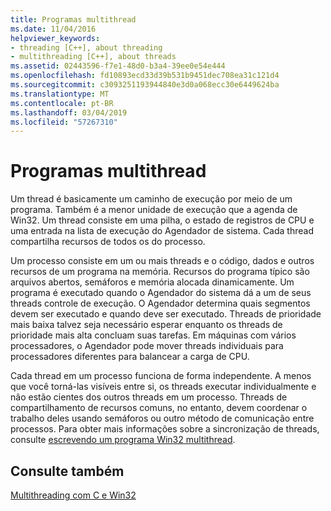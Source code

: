 ```yaml
---
title: Programas multithread
ms.date: 11/04/2016
helpviewer_keywords:
- threading [C++], about threading
- multithreading [C++], about threads
ms.assetid: 02443596-f7e1-48d0-b3a4-39ee0e54e444
ms.openlocfilehash: fd10893ecd33d39b531b9451dec708ea31c121d4
ms.sourcegitcommit: c3093251193944840e3d0a068ecc30e6449624ba
ms.translationtype: MT
ms.contentlocale: pt-BR
ms.lasthandoff: 03/04/2019
ms.locfileid: "57267310"
---
```

# <a name="multithread-programs"></a>Programas multithread

Um thread é basicamente um caminho de execução por meio de um programa. Também é a menor unidade de execução que a agenda de Win32. Um thread consiste em uma pilha, o estado de registros de CPU e uma entrada na lista de execução do Agendador de sistema. Cada thread compartilha recursos de todos os do processo.

Um processo consiste em um ou mais threads e o código, dados e outros recursos de um programa na memória. Recursos do programa típico são arquivos abertos, semáforos e memória alocada dinamicamente. Um programa é executado quando o Agendador do sistema dá a um de seus threads controle de execução. O Agendador determina quais segmentos devem ser executado e quando deve ser executado. Threads de prioridade mais baixa talvez seja necessário esperar enquanto os threads de prioridade mais alta concluam suas tarefas. Em máquinas com vários processadores, o Agendador pode mover threads individuais para processadores diferentes para balancear a carga de CPU.

Cada thread em um processo funciona de forma independente. A menos que você torná-las visíveis entre si, os threads executar individualmente e não estão cientes dos outros threads em um processo. Threads de compartilhamento de recursos comuns, no entanto, devem coordenar o trabalho deles usando semáforos ou outro método de comunicação entre processos. Para obter mais informações sobre a sincronização de threads, consulte [escrevendo um programa Win32 multithread](writing-a-multithreaded-win32-program.md).

## <a name="see-also"></a>Consulte também

[Multithreading com C e Win32](multithreading-with-c-and-win32.md)
